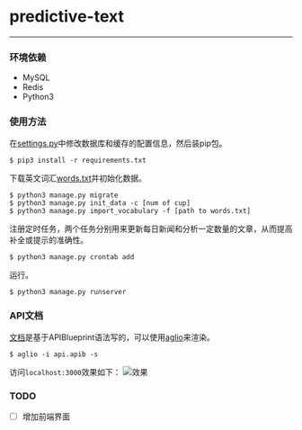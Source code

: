 # predictive-text

- - -

### 环境依赖
- MySQL
- Redis
- Python3


### 使用方法
在[settings.py](predictive_text/settings.py)中修改数据库和缓存的配置信息，然后装pip包。
```
$ pip3 install -r requirements.txt
```

下载英文词汇[words.txt](https://github.com/dwyl/english-words/blob/master/words.txt)并初始化数据。
```
$ python3 manage.py migrate
$ python3 manage.py init_data -c [num of cup]
$ python3 manage.py import_vocabulary -f [path to words.txt]
```

注册定时任务，两个任务分别用来更新每日新闻和分析一定数量的文章，从而提高补全或提示的准确性。
```
$ python3 manage.py crontab add
```

运行。
```
$ python3 manage.py runserver
```


### API文档
[文档](api.apib)是基于APIBlueprint语法写的，可以使用[aglio](https://github.com/danielgtaylor/aglio)来渲染。
```
$ aglio -i api.apib -s
```
访问```localhost:3000```效果如下：
![效果](https://user-images.githubusercontent.com/16357973/36898984-19157f6a-1e58-11e8-9f6d-58a18c51428f.png)


### TODO
- [ ] 增加前端界面
